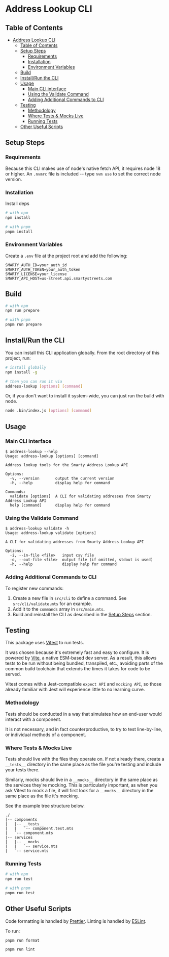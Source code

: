 # Address Lookup CLI

## Table of Contents

- [Address Lookup CLI](#address-lookup-cli)
  - [Table of Contents](#table-of-contents)
  - [Setup Steps](#setup-steps)
    - [Requirements](#requirements)
    - [Installation](#installation)
    - [Environment Variables](#environment-variables)
  - [Build](#build)
  - [Install/Run the CLI](#installrun-the-cli)
  - [Usage](#usage)
    - [Main CLI interface](#main-cli-interface)
    - [Using the Validate Command](#using-the-validate-command)
    - [Adding Additional Commands to CLI](#adding-additional-commands-to-cli)
  - [Testing](#testing)
    - [Methodology](#methodology)
    - [Where Tests \& Mocks Live](#where-tests--mocks-live)
    - [Running Tests](#running-tests)
  - [Other Useful Scripts](#other-useful-scripts)

## Setup Steps

### Requirements

Because this CLI makes use of node's native fetch API, it requires node 18 or higher. An `.nvmrc` file is included -- type `nvm use` to set the correct node version.

### Installation

Install deps

```bash
# with npm
npm install

# with pnpm
pnpm install
```

### Environment Variables

Create a `.env` file at the project root and add the following:

```
SMARTY_AUTH_ID=your_auth_id
SMARTY_AUTH_TOKEN=your_auth_token
SMARTY_LICENSE=your_license
SMARTY_API_HOST=us-street.api.smartystreets.com
```

## Build

```bash
# with npm
npm run prepare

# with pnpm
pnpm run prepare
```

## Install/Run the CLI

You can install this CLI application globally. From the root directory of this project, run:

```bash
# install globally
npm install -g

# then you can run it via
address-lookup [options] [command]
```

Or, if you don't want to install it system-wide, you can just run the build with node.

```bash
node .bin/index.js [options] [command]
```

## Usage

### Main CLI interface

```
$ address-lookup --help
Usage: address-lookup [options] [command]

Address lookup tools for the Smarty Address Lookup API

Options:
  -v, --version       output the current version
  -h, --help          display help for command

Commands:
  validate [options]  A CLI for validating addresses from Smarty Address Lookup API
  help [command]      display help for command
```

### Using the Validate Command

```
$ address-lookup validate -h
Usage: address-lookup validate [options]

A CLI for validating addresses from Smarty Address Lookup API

Options:
  -i, --in-file <file>   input csv file
  -o, --out-file <file>  output file (if omitted, stdout is used)
  -h, --help             display help for command
```

### Adding Additional Commands to CLI

To register new commands:

1. Create a new file in `src/cli` to define a command. See `src/cli/validate.mts` for an example.
2. Add it to the `commands` array in `src/main.mts`.
3. Build and reinstall the CLI as described in the [Setup Steps](#setup-steps) section.

## Testing

This package uses [Vitest](https://vitest.dev/) to run tests.

It was chosen because it's extremely fast and easy to configure. It is powered by [Vite](https://vitejs.dev/), a native ESM-based dev server. As a result, this allows tests to be run without being bundled, transpiled, etc., avoiding parts of the common build toolchain that extends the times it takes for code to be served.

Vitest comes with a Jest-compatible `expect API` and `mocking API`, so those already familiar with Jest will experience little to no learning curve.

### Methodology

Tests should be conducted in a way that simulates how an end-user would interact with a component.

It is not necessary, and in fact counterproductive, to try to test line-by-line, or individual methods of a component.

### Where Tests & Mocks Live

Tests should live with the files they operate on. If not already there, create a `__tests__` directory in the same place as the file you're testing and include your tests there.

Similarly, mocks should live in a `__mocks__` directory in the same place as the services they're mocking. This is particularly important, as when you ask Vitest to mock a file, it will first look for a `__mocks__` directory in the same place as the file it's mocking.

See the example tree structure below.

```
./
|-- components
|   |-- __tests__
|   |   `-- component.test.mts
|   `-- component.mts
|-- services
|   |-- __mocks__
|   |   `-- service.mts
|   `-- service.mts
```

### Running Tests

```bash
# with npm
npm run test

# with pnpm
pnpm run test
```

## Other Useful Scripts

Code formatting is handled by [Prettier](https://prettier.io/). Linting is handled by [ESLint](https://eslint.org/).

To run:

```bash
pnpm run format

pnpm run lint
```
